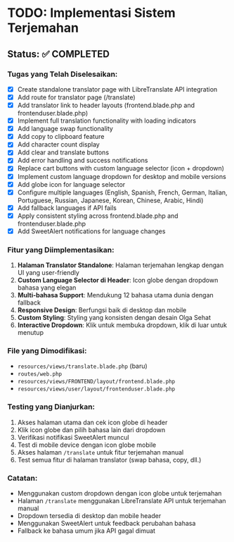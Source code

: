 # TODO: Implementasi Sistem Terjemahan

## Status: ✅ COMPLETED

### Tugas yang Telah Diselesaikan:
- [x] Create standalone translator page with LibreTranslate API integration
- [x] Add route for translator page (/translate)
- [x] Add translator link to header layouts (frontend.blade.php and frontenduser.blade.php)
- [x] Implement full translation functionality with loading indicators
- [x] Add language swap functionality
- [x] Add copy to clipboard feature
- [x] Add character count display
- [x] Add clear and translate buttons
- [x] Add error handling and success notifications
- [x] Replace cart buttons with custom language selector (icon + dropdown)
- [x] Implement custom language dropdown for desktop and mobile versions
- [x] Add globe icon for language selector
- [x] Configure multiple languages (English, Spanish, French, German, Italian, Portuguese, Russian, Japanese, Korean, Chinese, Arabic, Hindi)
- [x] Add fallback languages if API fails
- [x] Apply consistent styling across frontend.blade.php and frontenduser.blade.php
- [x] Add SweetAlert notifications for language changes

### Fitur yang Diimplementasikan:
1. **Halaman Translator Standalone**: Halaman terjemahan lengkap dengan UI yang user-friendly
2. **Custom Language Selector di Header**: Icon globe dengan dropdown bahasa yang elegan
3. **Multi-bahasa Support**: Mendukung 12 bahasa utama dunia dengan fallback
4. **Responsive Design**: Berfungsi baik di desktop dan mobile
5. **Custom Styling**: Styling yang konsisten dengan desain Olga Sehat
6. **Interactive Dropdown**: Klik untuk membuka dropdown, klik di luar untuk menutup

### File yang Dimodifikasi:
- `resources/views/translate.blade.php` (baru)
- `routes/web.php`
- `resources/views/FRONTEND/layout/frontend.blade.php`
- `resources/views/user/layout/frontenduser.blade.php`

### Testing yang Dianjurkan:
1. Akses halaman utama dan cek icon globe di header
2. Klik icon globe dan pilih bahasa lain dari dropdown
3. Verifikasi notifikasi SweetAlert muncul
4. Test di mobile device dengan icon globe mobile
5. Akses halaman `/translate` untuk fitur terjemahan manual
6. Test semua fitur di halaman translator (swap bahasa, copy, dll.)

### Catatan:
- Menggunakan custom dropdown dengan icon globe untuk terjemahan
- Halaman `/translate` menggunakan LibreTranslate API untuk terjemahan manual
- Dropdown tersedia di desktop dan mobile header
- Menggunakan SweetAlert untuk feedback perubahan bahasa
- Fallback ke bahasa umum jika API gagal dimuat
